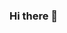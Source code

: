 ### Hi there 👋

<!--
**Wonder-sam/Wonder-sam** is a ✨ _special_ ✨ repository because its `README.md` (this file) appears on your GitHub profile.

Here are some ideas to get you started:

- 🔭 I’m currently working on a mobile application with flutter
- 🌱 I’m currently learning flutter(dart) and python
- 👯 I’m looking to collaborate on any web application or mobile app as well as any applicaiton written in java or C++
- 🤔 I’m looking for help with gaining knowlege and skills in networking and cybersecurity
- 💬 Ask me about the best anime and we'll have a lengthy conversation
- 📫 How to reach me: email or instagram(@sam_is_well)
- 😄 Pronouns: ...
- ⚡ Fun fact: making hand sign(like the one in Naruto) helps me calm down in certain situations
-->
